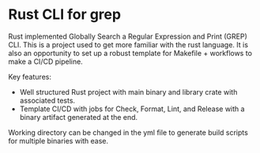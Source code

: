 # Rust CLI for grep
Rust implemented Globally Search a Regular Expression and Print (GREP) CLI. This is a project used to get more familiar with the rust language. It is also an opportunity to set up a robust template for Makefile + workflows to make a CI/CD pipeline. 

Key features:

- Well structured Rust project with main binary and library crate with associated tests. 
- Template CI/CD with jobs for Check, Format, Lint, and Release with a binary artifact generated at the end.

Working directory can be changed in the yml file to generate build scripts for multiple binaries with ease.
